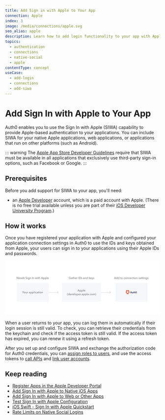 ```yaml
---
title: Add Sign in with Apple to Your App
connection: Apple
index: 3
image: /media/connections/apple.svg
seo_alias: apple
description: Learn how to add login functionality to your app with Apple. 
topics:
  - authentication
  - connections
  - native-social
  - apple
contentType: concept
useCase:
  - add-login
  - connections
  - add-siwa
---
```

# Add Sign In with Apple to Your App

Auth0 enables you to use the Sign In with Apple (SIWA) capability to provide Apple-based authentication to your applications. You can include SIWA for your native Apple applications, web applications, or applications that run on other platforms (such as Android).

::: warning
The [Apple App Store Developer Guidelines](https://developer.apple.com/app-store/review/guidelines/#sign-in-with-apple) require that SIWA must be available in all applications that exclusively use third-party sign-in options, such as Facebook or Google.
:::

## Prerequisites

Before you add support for SIWA to your app, you'll need:

* an [Apple Developer](https://developer.apple.com/programs/) account, which is a paid account with Apple. (There is no free trial available unless you are part of their [iOS Developer University Program](https://developer.apple.com/support/compare-memberships/).)

## How it works

Once you have registered your application with Apple and configured your application connection settings in Auth0 to use the IDs and keys obtained from Apple, your users can sign in to your applications using their Apple IDs and passwords. 

![Apple Sign In with Apple Setup Flow](/media/articles/connections/social/apple/apple-siwa-setup-flow.png)

When a user returns to your app, you can log them in automatically if their login session is still valid. To check, you can retrieve their credentials from the keychain and check if the access token is still valid. If the access token has expired, you can renew it using a refresh token. 

After you set up and configure SIWA and exchange the authorization code for Auth0 credentials, you can [assign roles to users](/dashboard/guides/users/assign-roles-users), and use the access tokens to [call APIs](/flows/guides/auth-code-pkce/call-api-auth-code-pkce) and [link user accounts](/link-accounts).

## Keep reading

* [Register Apps in the Apple Developer Portal](/connections/apple-siwa/set-up-apple)
* [Add Sign In with Apple to Native iOS Apps](/connections/apple-siwa/add-siwa-to-native-app)
* [Add Sign In with Apple to Web or Other Apps](/connections/apple-siwa/add-siwa-to-web-app)
* [Test Sign In with Apple Configuration](/connections/apple-siwa/test-siwa-connection)
* [iOS Swift - Sign In with Apple Quickstart](/quickstart/native/ios-swift-siwa)
* [Rate Limits on Native Social Logins](/policies/rate-limits#limits-on-native-social-logins)
